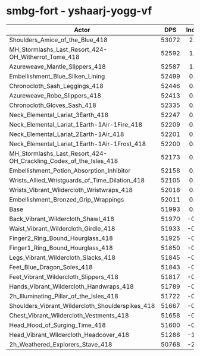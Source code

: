 # smbg-fort - yshaarj-yogg-vf
| Actor | DPS | Increase |
|---|:---:|:---:|
|Shoulders_Amice_of_the_Blue_418|53072|2.08%|
|MH_Stormlashs_Last_Resort_424-OH_Witherrot_Tome_418|52592|1.15%|
|Azureweave_Mantle_Slippers_418|52587|1.14%|
|Embellishment_Blue_Silken_Lining|52499|0.97%|
|Chronocloth_Sash_Leggings_418|52446|0.87%|
|Azureweave_Robe_Slippers_418|52413|0.81%|
|Chronocloth_Gloves_Sash_418|52335|0.66%|
|Neck_Elemental_Lariat_3Earth_418|52247|0.49%|
|Neck_Elemental_Lariat_1Earth-1Air-1Fire_418|52209|0.42%|
|Neck_Elemental_Lariat_2Earth-1Air_418|52201|0.40%|
|Neck_Elemental_Lariat_1Earth-1Air-1Frost_418|52200|0.40%|
|MH_Stormlashs_Last_Resort_424-OH_Crackling_Codex_of_the_Isles_418|52173|0.35%|
|Embellishment_Potion_Absorption_Inhibitor|52158|0.32%|
|Wrists_Allied_Wristguards_of_Time_Dilation_418|52105|0.22%|
|Wrists_Vibrant_Wildercloth_Wristwraps_418|52018|0.05%|
|Embellishment_Bronzed_Grip_Wrappings|52011|0.03%|
|Base|51993|0.00%|
|Back_Vibrant_Wildercloth_Shawl_418|51970|-0.04%|
|Waist_Vibrant_Wildercloth_Girdle_418|51933|-0.12%|
|Finger2_Ring_Bound_Hourglass_418|51925|-0.13%|
|Finger1_Ring_Bound_Hourglass_418|51850|-0.28%|
|Legs_Vibrant_Wildercloth_Slacks_418|51845|-0.28%|
|Feet_Blue_Dragon_Soles_418|51843|-0.29%|
|Feet_Vibrant_Wildercloth_Slippers_418|51817|-0.34%|
|Hands_Vibrant_Wildercloth_Handwraps_418|51789|-0.39%|
|2h_Illuminating_Pillar_of_the_Isles_418|51722|-0.52%|
|Shoulders_Vibrant_Wildercloth_Shoulderspikes_418|51667|-0.63%|
|Chest_Vibrant_Wildercloth_Vestments_418|51658|-0.64%|
|Head_Hood_of_Surging_Time_418|51600|-0.76%|
|Head_Vibrant_Wildercloth_Headcover_418|51288|-1.36%|
|2h_Weathered_Explorers_Stave_418|50768|-2.36%|

